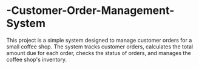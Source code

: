 # -Customer-Order-Management-System
This project is a simple system designed to manage customer orders for a small coffee shop. The system tracks customer orders, calculates the total amount due for each order, checks the status of orders, and manages the coffee shop's inventory.
